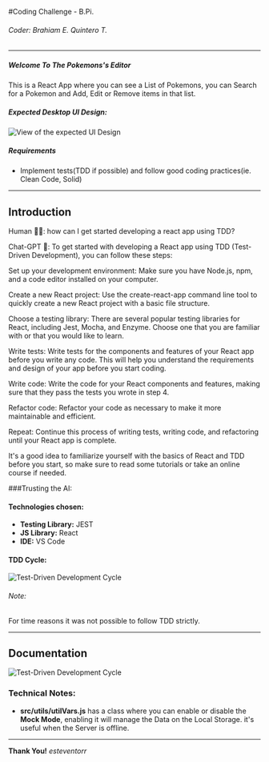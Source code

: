 #Coding Challenge - B.Pi.
###### Coder: Brahiam E. Quintero T.
___
##### Welcome To The Pokemons's Editor
This is a React App where you can see a List of Pokemons, you can Search for a Pokemon and Add, Edit or Remove items in that list.
##### Expected Desktop UI Design:
![View of the expected UI Design](https://esteventorr.github.io/images/graphical/Challenge-UI-Design.png)
##### Requirements
- Implement tests(TDD if possible) and follow good coding practices(ie. Clean Code, Solid) 
___
## Introduction
Human 🧑‍💻: how can I get started developing a react app using TDD?

Chat-GPT 🤖: To get started with developing a React app using TDD (Test-Driven Development), you can follow these steps:

Set up your development environment: Make sure you have Node.js, npm, and a code editor installed on your computer.

Create a new React project: Use the create-react-app command line tool to quickly create a new React project with a basic file structure.

Choose a testing library: There are several popular testing libraries for React, including Jest, Mocha, and Enzyme. Choose one that you are familiar with or that you would like to learn.

Write tests: Write tests for the components and features of your React app before you write any code. This will help you understand the requirements and design of your app before you start coding.

Write code: Write the code for your React components and features, making sure that they pass the tests you wrote in step 4.

Refactor code: Refactor your code as necessary to make it more maintainable and efficient.

Repeat: Continue this process of writing tests, writing code, and refactoring until your React app is complete.

It's a good idea to familiarize yourself with the basics of React and TDD before you start, so make sure to read some tutorials or take an online course if needed.

###Trusting the AI:
#### Technologies chosen:
 - **Testing Library:** JEST
 - **JS Library:** React
 - **IDE:** VS Code
#### TDD Cycle:
![Test-Driven Development Cycle](https://wpblog.semaphoreci.com/wp-content/uploads/2021/12/TDD_diagram-2-1056x960.png)
###### Note:

For time reasons it was not possible to follow TDD strictly.
___
## Documentation
![Test-Driven Development Cycle](https://esteventorr.github.io/images/graphical/pokemon_editor_doc.png)

### Technical Notes:
- **src/utils/utilVars.js** has a class where you can enable or disable the **Mock Mode**, enabling it will manage the Data on the Local Storage. it's useful when the Server is offline.
___
**Thank You!**
*esteventorr*